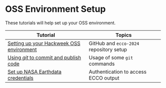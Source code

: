 # OSS Environment Setup

These tutorials will help set up your OSS environment.

| Tutorial | Topics |
| -  | - |
| [Setting up your Hackweek OSS environment](./oss_setup/oss_initial_repo.ipynb) | GitHub and `ecco-2024` repository setup |
| [Using *git* to commit and publish code](./oss_setup/Working_with_git.ipynb) | Usage of some `git` commands |
| [Set up NASA Earthdata credentials](./oss_setup/Earthdata_credentials.ipynb) | Authentication to access ECCO output |
